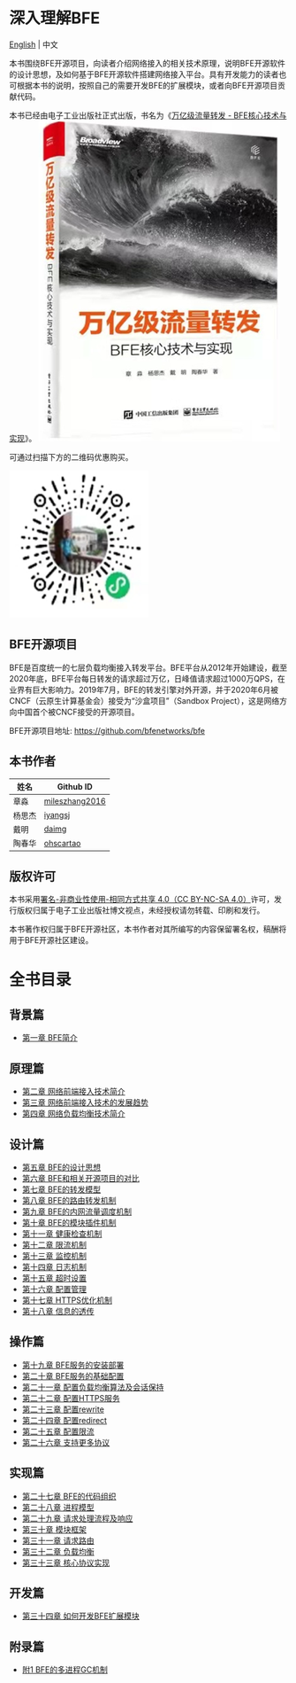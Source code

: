 # 深入理解BFE
[English](README.md) | 中文

本书围绕BFE开源项目，向读者介绍网络接入的相关技术原理，说明BFE开源软件的设计思想，及如何基于BFE开源软件搭建网络接入平台。具有开发能力的读者也可根据本书的说明，按照自己的需要开发BFE的扩展模块，或者向BFE开源项目贡献代码。

本书已经由电子工业出版社正式出版，书名为《[万亿级流量转发 - BFE核心技术与实现](https://segmentfault.com/a/1190000040400268)》。
![book](./book.png)

可通过扫描下方的二维码优惠购买。

![code](./new_code.png)


## BFE开源项目

BFE是百度统一的七层负载均衡接入转发平台。BFE平台从2012年开始建设，截至2020年底，BFE平台每日转发的请求超过万亿，日峰值请求超过1000万QPS，在业界有巨大影响力。2019年7月，BFE的转发引擎对外开源，并于2020年6月被CNCF（云原生计算基金会）接受为“沙盒项目”（Sandbox Project），这是网络方向中国首个被CNCF接受的开源项目。

BFE开源项目地址: https://github.com/bfenetworks/bfe

## 本书作者

| 姓名   | Github ID                                           |
| ------ | --------------------------------------------------- |
| 章淼   | [mileszhang2016](https://github.com/mileszhang2016) |
| 杨思杰 | [iyangsj](https://github.com/iyangsj)               |
| 戴明   | [daimg](https://github.com/daimg)                   |
| 陶春华 | [ohscartao](https://github.com/ohscartao)           |

## 版权许可

本书采用[署名-非商业性使用-相同方式共享 4.0（CC BY-NC-SA 4.0）](https://creativecommons.org/licenses/by-nc-sa/4.0/deed.zh)许可，发行版权归属于电子工业出版社博文视点，未经授权请勿转载、印刷和发行。

本书著作权归属于BFE开源社区，本书作者对其所编写的内容保留署名权，稿酬将用于BFE开源社区建设。



# 全书目录

## 背景篇

+ [第一章 BFE简介](./background/what-is-bfe.md)

## 原理篇
+ [第二章 网络前端接入技术简介](./frontend_principle/introduction/introduction.md)
+ [第三章 网络前端接入技术的发展趋势](./frontend_principle/trend/trend.md)
+ [第四章 网络负载均衡技术简介](./frontend_principle/load_balance/load_balance.md)

## 设计篇
+ [第五章 BFE的设计思想](./design/ideas/ideas.md)
+ [第六章 BFE和相关开源项目的对比](./design/comparison/comparison.md)
+ [第七章 BFE的转发模型](./design/model/model.md)
+ [第八章 BFE的路由转发机制](./design/route/route.md)
+ [第九章 BFE的内网流量调度机制](./design/gslb/gslb.md)
+ [第十章 BFE的模块插件机制](./design/module/module.md)
+ [第十一章 健康检查机制](./design/health_check/health_check.md)
+ [第十二章 限流机制](./design/limit/limit.md)
+ [第十三章 监控机制](./design/monitor/monitor.md)
+ [第十四章 日志机制](./design/log/log.md)
+ [第十五章 超时设置](./design/timeout/timeout.md)
+ [第十六章 配置管理](./design/configuration/configuration.md)
+ [第十七章 HTTPS优化机制](design/https/https.md)
+ [第十八章 信息的透传](./design/info_pass_through/pass_through.md)

## 操作篇
+ [第十九章 BFE服务的安装部署](./operation/installation/installation.md)
+ [第二十章 BFE服务的基础配置](./operation/configuration/basic.md)
+ [第二十一章 配置负载均衡算法及会话保持](./operation/configuration/proxy.md)
+ [第二十二章 配置HTTPS服务](./operation/configuration/https.md)
+ [第二十三章 配置rewrite](./operation/configuration/rewrite.md)
+ [第二十四章 配置redirect](./operation/configuration/redirect.md)
+ [第二十五章 配置限流](./operation/configuration/prison.md)
+ [第二十六章 支持更多协议](./operation/configuration/protocol.md)

## 实现篇
+ [第二十七章 BFE的代码组织](implementation/source_layout/source_layout.md)
+ [第二十八章 进程模型](implementation/process_model/process_model.md)
+ [第二十九章 请求处理流程及响应](implementation/life_of_a_request/life_of_a_request.md)
+ [第三十章 模块框架](implementation/model_framework/model_framework.md)
+ [第三十一章 请求路由](implementation/routing/routing.md)
+ [第三十二章 负载均衡](implementation/balancing/balancing.md)
+ [第三十三章 核心协议实现](implementation/protocol/protocol.md)

## 开发篇
+ [第三十四章 如何开发BFE扩展模块](./develop/how_to_write_module/how_to_write_module.md)

## 附录篇
+ [附1 BFE的多进程GC机制](./appendix/multi_process_gc/multi_process_gc.md)
